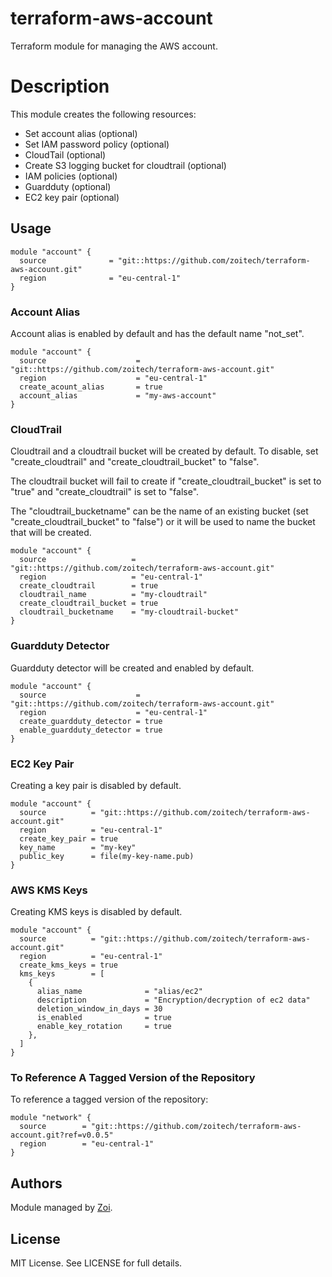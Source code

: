 # terraform-aws-account

Terraform module for managing the AWS account.

# Description

This module creates the following resources:

* Set account alias (optional)
* Set IAM password policy (optional)
* CloudTail (optional)
* Create S3 logging bucket for cloudtrail (optional)
* IAM policies (optional)
* Guardduty (optional)
* EC2 key pair (optional)

## Usage

```hcl
module "account" {
  source              = "git::https://github.com/zoitech/terraform-aws-account.git"
  region              = "eu-central-1"
}
```

### Account Alias

Account alias is enabled by default and has the default name "not_set".

```hcl
module "account" {
  source                    = "git::https://github.com/zoitech/terraform-aws-account.git"
  region                    = "eu-central-1"
  create_acount_alias       = true
  account_alias             = "my-aws-account"
}
```

### CloudTrail

Cloudtrail and a cloudtrail bucket will be created by default. To disable, set "create_cloudtrail" and "create_cloudtrail_bucket" to "false".

The cloudtrail bucket will fail to create if "create_cloudtrail_bucket" is set to "true" and "create_cloudtrail" is set to "false".

The "cloudtrail_bucketname" can be the name of an existing bucket (set "create_cloudtrail_bucket" to "false") or it will be used to name the bucket that will be created.

```hcl
module "account" {
  source                   = "git::https://github.com/zoitech/terraform-aws-account.git"
  region                   = "eu-central-1"
  create_cloudtrail        = true
  cloudtrail_name          = "my-cloudtrail"
  create_cloudtrail_bucket = true
  cloudtrail_bucketname    = "my-cloudtrail-bucket"
}
```

### Guardduty Detector

Guardduty detector will be created and enabled by default.

```hcl
module "account" {
  source                    = "git::https://github.com/zoitech/terraform-aws-account.git"
  region                    = "eu-central-1"
  create_guardduty_detector = true
  enable_guardduty_detector = true
}
```

### EC2 Key Pair

Creating a key pair is disabled by default.

```hcl
module "account" {
  source          = "git::https://github.com/zoitech/terraform-aws-account.git"
  region          = "eu-central-1"
  create_key_pair = true
  key_name        = "my-key"
  public_key      = file(my-key-name.pub)
}
```

### AWS KMS Keys

Creating KMS keys is disabled by default.

```hcl
module "account" {
  source          = "git::https://github.com/zoitech/terraform-aws-account.git"
  region          = "eu-central-1"
  create_kms_keys = true
  kms_keys        = [
    {
      alias_name              = "alias/ec2"
      description             = "Encryption/decryption of ec2 data"
      deletion_window_in_days = 30
      is_enabled              = true
      enable_key_rotation     = true
    },
  ]
}
```

### To Reference A Tagged Version of the Repository

To reference a tagged version of the repository:

```hcl
module "network" {
  source        = "git::https://github.com/zoitech/terraform-aws-account.git?ref=v0.0.5"
  region        = "eu-central-1"
}
```

## Authors
Module managed by [Zoi](https://github.com/zoitech).

## License
MIT License. See LICENSE for full details.
